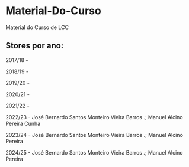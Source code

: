 # Material-Do-Curso
Material do Curso de LCC

## Stores por ano:

2017/18 -

2018/19 - 

2019/20 -

2020/21 -

2021/22 - 

2022/23 - José Bernardo Santos Monteiro Vieira Barros .; Manuel Alcino Pereira
Cunha

2023/24 - José Bernardo Santos Monteiro Vieira Barros .; Manuel Alcino Pereira

2024/25 - José Bernardo Santos Monteiro Vieira Barros .; Manuel Alcino Pereira
